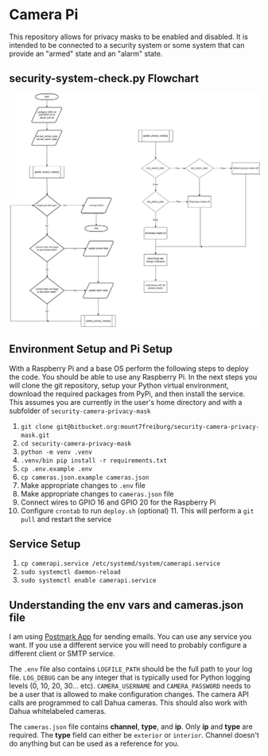 # Camera Pi

This repository allows for privacy masks to be enabled and disabled. It is intended to be connected to a security 
system or some system that can provide an "armed" state and an "alarm" state.

## security-system-check.py Flowchart

![img.png](img.png)


## Environment Setup and Pi Setup

With a Raspberry Pi and a base OS perform the following steps to deploy the code. You should be able to use any 
Raspberry Pi. In the next steps you will clone the git repository, setup your Python virtual environment, 
download the required packages from PyPi, and then install the service. This assumes you are currently in the 
user's home directory and with a subfolder of `security-camera-privacy-mask`

1. `git clone git@bitbucket.org:mount7freiburg/security-camera-privacy-mask.git`
2. `cd security-camera-privacy-mask`
3. `python -m venv .venv`
4. `.venv/bin pip install -r requirements.txt`
5. `cp .env.example .env`
6. `cp cameras.json.example cameras.json`
7. Make appropriate changes to `.env` file
8. Make appropriate changes to `cameras.json` file
9. Connect wires to GPIO 16 and GPIO 20 for the Raspberry Pi
10. Configure `crontab` to run `deploy.sh` (optional)
    11. This will perform a `git pull` and restart the service

## Service Setup

1. `cp camerapi.service /etc/systemd/system/camerapi.service`
2. `sudo systemctl daemon-reload`
3. `sudo systemctl enable camerapi.service`

## Understanding the env vars and cameras.json file

I am using [Postmark App](https://postmarkapp.com/) for sending emails. You can use any service you want. If you use
a different service you will need to probably configure a different client or SMTP service.

The `.env` file also contains `LOGFILE_PATH` should be the full path to your log file. `LOG_DEBUG` can be any integer
that is typically used for Python logging levels (0, 10, 20, 30... etc). `CAMERA_USERNAME` and `CAMERA_PASSWORD` needs
to be a user that is allowed to make configuration changes. The camera API calls are programmed to call Dahua cameras.
This should also work with Dahua whitelabeled cameras.

The `cameras.json` file contains **channel**, **type**, and **ip**. Only **ip** and **type** are required. The **type**
field can either be `exterior` or `interior`. Channel doesn't do anything but can be used as a reference for you.